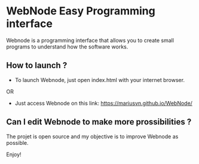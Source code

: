 # WebNode Easy Programming interface

Webnode is a programming interface that allows you to create small 
programs to understand how the software works.

## How to launch ?

 - To launch Webnode, just open index.html with your internet browser.

OR

 - Just access Webnode on this link: https://mariusvn.github.io/WebNode/

## Can I edit Webnode to make more prossibilities ?

The projet is open source and my objective is to improve Webnode as 
possible.

Enjoy!
